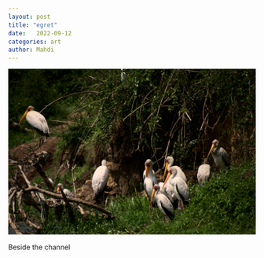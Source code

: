 ```yaml
---
layout: post
title: "egret"
date:   2022-09-12
categories: art
author: Mahdi
---
```


![egret](/img/arts/uganda/egret.jpg)

<span class='image-details'>
Beside the channel
</span>
